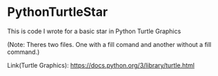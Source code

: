 # PythonTurtleStar
This is code I wrote for a basic star in Python Turtle Graphics

(Note: Theres two files. One with a fill comand and another without a fill command.)


Link(Turtle Graphics): https://docs.python.org/3/library/turtle.html
